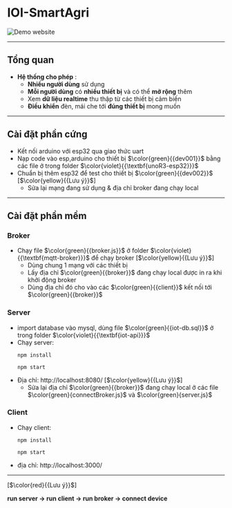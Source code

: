 # IOI-SmartAgri

![Demo website](https://github.com/Dung-Pham/online-img/blob/main/IOT-SmartAgri/mpS9HqOkC5.gif
)

---
## Tổng quan

-  **Hệ thống cho phép** :
   -  **Nhiều người dùng** sử dụng
   -  **Mỗi người dùng** có **nhiều thiết bị** và có thể **mở rộng** thêm
   -  Xem **dữ liệu realtime** thu thập từ các thiết bị cảm biến
   -  **Điều khiển** đèn, mái che tới **đúng thiết bị** mong muốn

---
## Cài đặt phần cứng
- Kết nối arduino với esp32 qua giao thức uart
- Nạp code vào esp,arduino cho thiết bị  $\color{green}{{dev001}}$ bằng các file ở trong folder $\color{violet}{{\textbf{unoR3-esp32}}}$
- Chuẩn bị thêm esp32 để test cho thiết bị $\color{green}{{dev002}}$
[$\color{yellow}{{Lưu ý}}$] 
    - Sửa lại mạng đang sử dụng & địa chỉ broker đang chạy local

---
## Cài đặt phần mềm
### Broker
- Chạy file $\color{green}{{broker.js}}$ ở folder $\color{violet}{{\textbf{mqtt-broker}}}$ để chạy broker
[$\color{yellow}{{Lưu ý}}$] 
    - Dùng chung 1 mạng với các thiết bị 
    - Lấy địa chỉ $\color{green}{{broker}}$ đang chạy local được in ra khi khởi động broker 
    - Dùng địa chỉ đó cho vào các $\color{green}{{client}}$ kết nối tới $\color{green}{{broker}}$
### Server
- import database vào mysql, dùng file $\color{green}{{iot-db.sql}}$ ở trong folder $\color{violet}{{\textbf{iot-api}}}$
- Chạy server:
  ```
  npm install
  ```
  ```
  npm start
  ```
- Địa chỉ: http://localhost:8080/
[$\color{yellow}{{Lưu ý}}$] 
    - Sửa lại địa chỉ $\color{green}{{broker}}$ đang chạy local ở các file $\color{green}{connectBroker.js}$ và $\color{green}{server.js}$

### Client
- Chạy client:
  ```
  npm install
  ```
  ```
  npm start
  ```
- địa chỉ: http://localhost:3000/
---
[$\color{red}{{Lưu ý}}$] 

  **run server -> run client -> run broker -> connect device**


